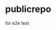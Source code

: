 # publicrepo
for e2e test
























































































































































































































































































































































































































































































































































































































































































































































































































































































































































































































































































































































































































































































































































































































































































































